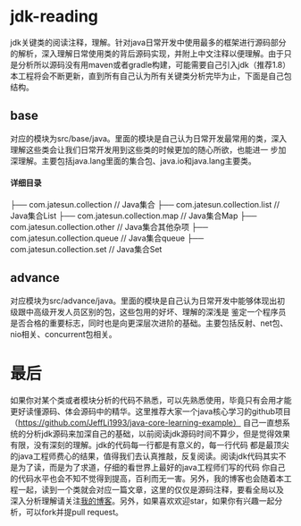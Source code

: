 # jdk-reading
jdk关键类的阅读注释，理解。针对java日常开发中使用最多的框架进行源码部分的解析，深入理解日常使用类的背后源码实现，并附上中文注释以便理解。由于只是分析所以源码没有用maven或者gradle构建，可能需要自己引入jdk（推荐1.8）
本工程将会不断更新，直到所有自己认为所有关键类分析完毕为止，下面是自己包结构。
## base
对应的模块为src/base/java。里面的模块是自己认为日常开发最常用的类，深入理解这些类会让我们日常开发用到这些类的时候更加的随心所欲，也能进一
步加深理解。主要包括java.lang里面的集合包、java.io和java.lang主要类。
#### 详细目录
├── com.jatesun.collection   // Java集合
├── com.jatesun.collection.list  // Java集合List
├── com.jatesun.collection.map   // Java集合Map
├── com.jatesun.collection.other // Java集合其他杂项
├── com.jatesun.collection.queue // Java集合queue
├── com.jatesun.collection.set   // Java集合Set
## advance
对应模块为src/advance/java。里面的模块是自己认为日常开发中能够体现出初级跟中高级开发人员区别的包，这些包用的好坏、理解的深浅是
鉴定一个程序员是否合格的重要标志，同时也是向更深层次进阶的基础。主要包括反射、net包、nio相关、concurrent包相关。
# 最后
如果你对某个类或者模块分析的代码不熟悉，可以先熟悉使用，毕竟只有会用才能更好读懂源码、体会源码中的精华。这里推荐大家一个java核心学习的github项目（https://github.com/JeffLi1993/java-core-learning-example）
自己一直想系统的分析jdk源码来加深自己的基础，以前阅读jdk源码时间不算少，但是觉得效果有限，没有深刻的理解。jdk的代码每一行都是有意义的，每一行代码
都是最顶尖的java工程师费心的结果，值得我们去认真推敲，反复阅读。阅读jdk代码其实不是为了读，而是为了求道，仔细的看世界上最好的java工程师们写的代码
你自己的代码水平也会不知不觉得到提高，百利而无一害。另外，我的博客也会随着本工程一起，读到一个类就会对应一篇文章，这里的仅仅是源码注释，要看全局以及
深入分析理解请关注[我的博客](http://jatesun.github.io)。另外，如果喜欢欢迎star，如果你有兴趣一起分析，可以fork并提pull request。

